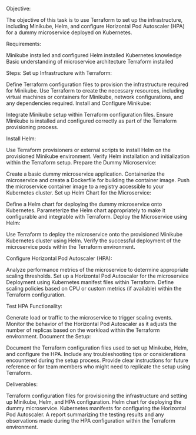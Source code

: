 Objective:

The objective of this task is to use Terraform to set up the infrastructure, including Minikube, Helm, and configure Horizontal Pod Autoscaler (HPA) for a dummy microservice deployed on Kubernetes.

Requirements:

Minikube installed and configured
Helm installed
Kubernetes knowledge
Basic understanding of microservice architecture
Terraform installed

Steps:
Set up Infrastructure with Terraform:

Define Terraform configuration files to provision the infrastructure required for Minikube.
Use Terraform to create the necessary resources, including virtual machines or containers for Minikube, network configurations, and any dependencies required.
Install and Configure Minikube:

Integrate Minikube setup within Terraform configuration files.
Ensure Minikube is installed and configured correctly as part of the Terraform provisioning process.

Install Helm:

Use Terraform provisioners or external scripts to install Helm on the provisioned Minikube environment.
Verify Helm installation and initialization within the Terraform setup.
Prepare the Dummy Microservice:

Create a basic dummy microservice application.
Containerize the microservice and create a Dockerfile for building the container image.
Push the microservice container image to a registry accessible to your Kubernetes cluster.
Set up Helm Chart for the Microservice:

Define a Helm chart for deploying the dummy microservice onto Kubernetes.
Parameterize the Helm chart appropriately to make it configurable and integrable with Terraform.
Deploy the Microservice using Helm:

Use Terraform to deploy the microservice onto the provisioned Minikube Kubernetes cluster using Helm.
Verify the successful deployment of the microservice pods within the Terraform environment.

Configure Horizontal Pod Autoscaler (HPA):

Analyze performance metrics of the microservice to determine appropriate scaling thresholds.
Set up a Horizontal Pod Autoscaler for the microservice Deployment using Kubernetes manifest files within Terraform.
Define scaling policies based on CPU or custom metrics (if available) within the Terraform configuration.

Test HPA Functionality:

Generate load or traffic to the microservice to trigger scaling events.
Monitor the behavior of the Horizontal Pod Autoscaler as it adjusts the number of replicas based on the workload within the Terraform environment.
Document the Setup:

Document the Terraform configuration files used to set up Minikube, Helm, and configure the HPA.
Include any troubleshooting tips or considerations encountered during the setup process.
Provide clear instructions for future reference or for team members who might need to replicate the setup using Terraform.

Deliverables:

Terraform configuration files for provisioning the infrastructure and setting up Minikube, Helm, and HPA configuration.
Helm chart for deploying the dummy microservice.
Kubernetes manifests for configuring the Horizontal Pod Autoscaler.
A report summarizing the testing results and any observations made during the HPA configuration within the Terraform environment.

